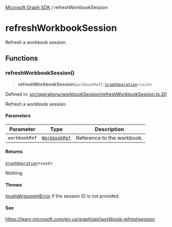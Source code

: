 [Microsoft Graph SDK](README.md) / refreshWorkbookSession

# refreshWorkbookSession

Refresh a workbook session.

## Functions

### refreshWorkbookSession()

> **refreshWorkbookSession**(`workbookRef`): [`GraphOperation`](GraphOperation.md#graphoperation)\<`void`\>

Defined in: [src/operations/workbookSession/refreshWorkbookSession.ts:20](https://github.com/Future-Secure-AI/microsoft-graph/blob/main/src/operations/workbookSession/refreshWorkbookSession.ts#L20)

Refresh a workbook session.

#### Parameters

| Parameter | Type | Description |
| ------ | ------ | ------ |
| `workbookRef` | [`WorkbookRef`](WorkbookRef.md#workbookref) | Reference to the workbook. |

#### Returns

[`GraphOperation`](GraphOperation.md#graphoperation)\<`void`\>

Nothing.

#### Throws

[InvalidArgumentError](InvalidArgumentError.md) if the session ID is not provided.

#### See

https://learn.microsoft.com/en-us/graph/api/workbook-refreshsession
